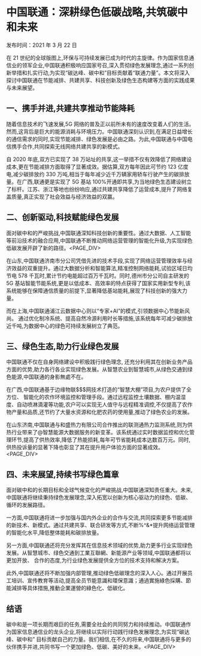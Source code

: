 # 中国联通：深耕绿色低碳战略,共筑碳中和未来

发布时间：2021 年 3 月 22 日

在 21 世纪的全球版图上,环保与可持续发展已成为时代的主旋律。作为国家信息通信业的领军企业,中国联通积极响应国家号召,深入贯彻绿色发展理念,通过一系列创新举措和扎实行动,为实现“碳达峰、碳中和”目标贡献着“联通力量”。本文将深入探讨中国联通在节能减排、共建共享、科技创新及绿色生态构建等方面的实践成果与未来展望。

## 一、携手并进,共建共享推动节能降耗

随着信息技术的飞速发展,5G 网络的普及正以前所未有的速度改变着人们的生活。然而,这背后是巨大的能源消耗与环境压力。中国联通深刻认识到,在满足日益增长的通信需求的同时,实现节能减排、绿色发展是必由之路。为此,中国联通与中国电信携手合作,共同探索无线网络共建共享的新模式。

<!-- Media -->

<!-- figureText: 经理招聘经理经理神秘 -->

<!-- Media -->

自 2020 年底,双方已实现了 38 万站址的共享,这一举措不仅有效降低了网络建设成本,更在节能减排方面取得了显著成效。据估算,双方每年因此可节约 123 亿度电,减少碳排放约 330 万吨,相当于每年减少近千万辆家用轿车行驶产生的碳排放量。在广西,联通更是实现了 5G 基站 100%开通即共享,为当地绿色生态建设树立了标杆。江苏、浙江等地也纷纷响应,通过共建共享降低了运营成本,提升了网络复盖质量,真正实现了社会效益与经济效益的双赢。

## 二、创新驱动,科技赋能绿色发展

面对碳中和的严峻挑战,中国联通深知科技创新的重要性。通过大数据、人工智能等前沿技术的融合应用,中国联通不断推动网络运营管理的智能化升级,为实现绿色低碳发展开辟了新的路径。<PAGE_DIV> 

在山东,中国联通济南市分公司凭借先进的技术手段,实现了网络运营管理效率与经济效益的双重提升。通过大数据分析和智能算法,精准控制网络能耗,试验区域日均节电 578 千瓦时,累计节约电能超过百万千瓦时。同时,德州市分公司自主研发的 5G 基站智能节能系统,更是以低成本、高效率的特点获得了国家实用新型专利,该系统能够在保障通信质量的前提下,显著降低基站能耗,展现了科技创新的强大力量。

而在上海,中国联通浦江云数据中心则以“专家+AI”的模式,引领数据中心节能新风尚。 通过优化制冷系统、提高自然冷源利用时长等措施,该系统每年可减少碳排放近千吨,为数据中心的绿色可持续发展树立了典范。

## 三、绿色生态,助力行业绿色发展

中国联通不仅在自身网络建设中积极践行绿色理念, 还充分利用其在创新业务产品方面的优势,助力各行各业实现绿色发展。从智慧农业到智慧城市,从绿色交通到绿色能源,中国联通的身影無處不在。

在广西,中国联通基于边缘物联\$\$\$网技术打造的“智慧大棚”项目,为农户提供了全方位、 智能化的农作环境监控和管理手段。通过远程监控土壤数据、棚内温湿度、自动喷淋滴灌等功能,农户可以实现无人值守与远程精准调控,不仅提高了农作物产量和品质,还节约了大量水资源和化肥农药的使用量,推动了绿色农业的发展。

<!-- Media -->

<!-- figureText: 2020/06/05 岁育和盛热力有限公司调热中心 -->

<!-- Media -->

在山东济南,中国联通与和盛热力有限公司合作推出的联测通热力监测系统,则为供热行业带来了@智慧能源大数据服务的新变革。该系统通过实时数据监控和优化管理环节,提高了供热效率,降低了热能损耗,每年可节省能耗成本达数百万元。同时,供热投诉量的显著下降也彰显了其在提升用户体验方面的显著成效。<PAGE_DIV> 

## 四、未来展望,持续书写绿色篇章

面对碳中和的长期目标和全球气候变化的严峻挑战,中国联通深知责任重大。未来,中国联通将继续秉持绿色发展理念,深入拓宽以创新为核心驱动力的绿色、低碳、循环的发展路径。

一方面,中国联通将进一步加强与国内外企业的合作与交流,共同探索更多节能减排的新技术、新模式。通过共建共享、联合研发等方式,不断%^&*提升网络运营管理的智能化水平,降低整体能耗和碳排放量。

另一方面,中国联通还将充分发挥其在信息技术领域的优势,助力更多行业实现绿色发展。从智慧城市、绿色交通到工業互聯網、新能源产业等领域,中国联通都将以更加开放、 合作的态度,为行业绿色发展提供全方位的技术支持和解决方案。

此外,中国联通还将不断加强内部管理,推动绿色低碳理念的深入人心。通过开展员工培训、宣传教育等活动,提高全员节能意識和環保意識；通過實施綠色採購、節能減排等具体措施,推動企業運營的綠色化、低碳化。

## 结语

碳中和是一项长期而艰巨的任务,需要全社会的共同努力和持续推动。中国联通作为国家信息通信业的龙头企业,将继续以实际行动践行绿色发展理念,为实现“碳达峰、碳中和” 目标贡献自己的力量。我们相信,在不久的将来,中国联通将与更多的伙伴携手并进,共同书写一个更加绿色、低碳、美好的未来。<PAGE_DIV> 